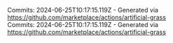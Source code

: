 Commits: 2024-06-25T10:17:15.119Z - Generated via https://github.com/marketplace/actions/artificial-grass
<br>
Commits: 2024-06-25T10:17:15.119Z - Generated via https://github.com/marketplace/actions/artificial-grass
<br>
